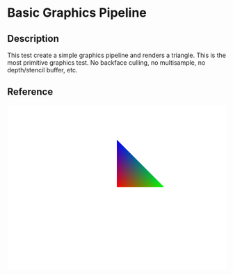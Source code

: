 # Basic Graphics Pipeline

## Description
This test create a simple graphics pipeline and renders a triangle.
This is the most primitive graphics test. No backface culling,
no multisample, no depth/stencil buffer, etc.

## Reference
![Reference](reference.png "Reference")
